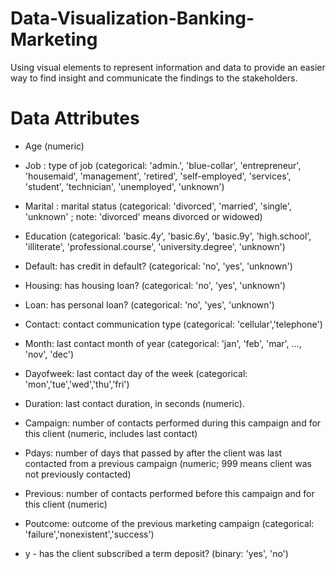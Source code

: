 # Data-Visualization-Banking-Marketing

Using visual elements to represent information and data to provide an easier way to find insight and communicate the findings to the stakeholders.

# Data Attributes

- Age (numeric)

- Job : type of job (categorical: 'admin.', 'blue-collar', 'entrepreneur', 'housemaid', 'management', 'retired', 'self-employed', 'services', 'student', 'technician', 'unemployed', 'unknown')

- Marital : marital status (categorical: 'divorced', 'married', 'single', 'unknown' ; note: 'divorced' means divorced or widowed)

- Education (categorical: 'basic.4y', 'basic.6y', 'basic.9y', 'high.school', 'illiterate', 'professional.course', 'university.degree', 'unknown')

- Default: has credit in default? (categorical: 'no', 'yes', 'unknown')

- Housing: has housing loan? (categorical: 'no', 'yes', 'unknown')

- Loan: has personal loan? (categorical: 'no', 'yes', 'unknown')

- Contact: contact communication type (categorical:
'cellular','telephone')

- Month: last contact month of year (categorical: 'jan', 'feb', 'mar',
…, 'nov', 'dec')

- Dayofweek: last contact day of the week (categorical:
'mon','tue','wed','thu','fri')

- Duration: last contact duration, in seconds (numeric). 

- Campaign: number of contacts performed during this campaign and for
this client (numeric, includes last contact)

- Pdays: number of days that passed by after the client was last
contacted from a previous campaign (numeric; 999 means client was not
previously contacted)

- Previous: number of contacts performed before this campaign and for
this client (numeric)

- Poutcome: outcome of the previous marketing campaign (categorical:
'failure','nonexistent','success')

- y - has the client subscribed a term deposit? (binary: 'yes', 'no')
